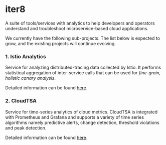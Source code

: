 # iter8

A suite of tools/services with analytics to help developers and operators understand and troubleshoot microservice-based cloud applications.

We currently have the following sub-projects. The list below is expected to grow, and the existing projects will continue evolving.

### 1. Istio Analytics

Service for analyzing distributed-tracing data collected by Istio. It performs statistical aggregation of inter-service calls that can be used for _fine-grain, holistic canary analysis_.

Detailed information can be found [here](istio-analytics/README.md).

### 2. CloudTSA

Service for time-series analytics of cloud metrics. CloudTSA is integrated with Prometheus and Grafana and supports a variety of time series algorithms namely predictive alerts, change detection, threshold violations and peak detection.

Detailed information can be found [here](cloudtsa/cloudtsa/README.md).
